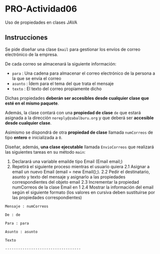 # PRO-Actividad06
Uso de propiedades en clases JAVA

## Instrucciones
Se pide diseñar una clase `Email` para gestionar los envíos de correo electrónico de la empresa.


De cada correo se almacenará la siguiente información:

* `para` : Una cadena para almacenar el correo electrónico de la persona a la que se envía el correo
* `asunto` : Ídem para el tema del que trata el mensaje
* `texto` : El texto del correo propiamente dicho
 

Dichas propiedades **deberán ser accesibles desde cualquier clase que esté en el mismo paquete**.

Además, la clase contará con una **propiedad de clase** `de` que estará asignada a la dirección `noreply@zabalburu.org` y que deberá ser **accesible desde cualquier clase**. 

Asimismo se dispondrá de otra **propiedad de clase** llamada `numCorreos` de tipo **entero** e inicializada a `0`.
 

Diseñar, además, **una clase ejecutable** llamada `EnvioCorreos` que realizará las siguientes tareas en su método `main`:

1. Declarará una variable emailde tipo Email (Email email;)
2. Repetirá el siguiente proceso mientras el usuario quiera
  2.1 Asignar a email un nuevo Email (email = new Email();). 
  2.2 Pedir el destinatario, asunto y texto del mensaje y asignarlo a las propiedades correspondientes del objeto email
  2.3 Incrementar la propiedad numCorreos de la clase Email en 1
  2.4 Mostrar la información del email según el siguiente formato (los valores en cursiva deben sustituirse por las propiedades correspondientes)

``` console
Mensaje : numCorreos

De : de

Para : para

Asunto : asunto

Texto

-----------------------------------
```
